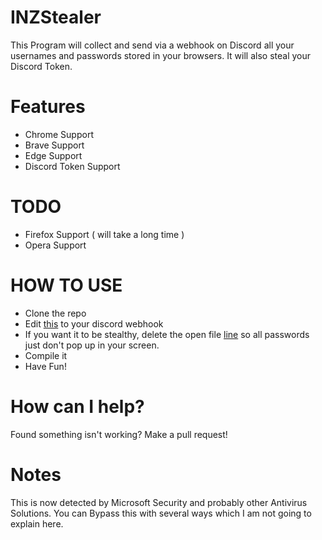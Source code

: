 # INZStealer
This Program will collect and send via a webhook on Discord all your usernames and passwords stored in your browsers.
It will also steal your Discord Token.

# Features
  - Chrome Support
  - Brave Support
  - Edge Support
  - Discord Token Support
  
# TODO
  - Firefox Support ( will take a long time )
  - Opera Support
# HOW TO USE
  
  - Clone the repo
  - Edit [this](https://github.com/InstinctEx/INZStealer/blob/0af614f41534abaf33f0ea8a28e0eb61e81372f8/INZStealer/Program.cs#L24) to your discord webhook
  - If you want it to be stealthy, delete the open file [line](https://github.com/InstinctEx/INZStealer/blob/0af614f41534abaf33f0ea8a28e0eb61e81372f8/INZStealer/Program.cs#L67) so all passwords just don't pop up in your screen.
  - Compile it
  - Have Fun!
  
  # How can I help?
  
  Found something isn't working?
  Make a pull request!
  
  # Notes
  This is now detected by Microsoft Security and probably other Antivirus Solutions. You can Bypass this with several ways which I am not going to explain here.
